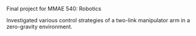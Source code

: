 Final project for MMAE 540: Robotics

Investigated various control strategies of a two-link manipulator arm in a zero-gravity environment.
